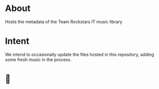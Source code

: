# About
Hosts the metadata of the Team Rockstars IT music library

# Intent
We intend to occasionally update the files hosted in this repository, adding some fresh music in the process.

# 🤘
